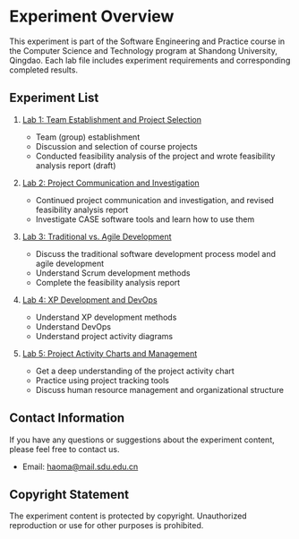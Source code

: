 # Experiment Overview

This experiment is part of the Software Engineering and Practice course in the Computer Science and Technology program at Shandong University, Qingdao. Each lab file includes experiment requirements and corresponding completed results.

## Experiment List

1. [Lab 1: Team Establishment and Project Selection](lab1.md)
   - Team (group) establishment
   - Discussion and selection of course projects
   - Conducted feasibility analysis of the project and wrote feasibility analysis report (draft)

2. [Lab 2: Project Communication and Investigation](lab2.md)
   - Continued project communication and investigation, and revised feasibility analysis report
   - Investigate CASE software tools and learn how to use them

3. [Lab 3: Traditional vs. Agile Development](lab3.md)
   - Discuss the traditional software development process model and agile development
   - Understand Scrum development methods
   - Complete the feasibility analysis report

4. [Lab 4: XP Development and DevOps](lab4.md)
   - Understand XP development methods
   - Understand DevOps
   - Understand project activity diagrams

5. [Lab 5: Project Activity Charts and Management](lab5.md)
   - Get a deep understanding of the project activity chart
   - Practice using project tracking tools
   - Discuss human resource management and organizational structure

## Contact Information

If you have any questions or suggestions about the experiment content, please feel free to contact us.

- Email: haoma@mail.sdu.edu.cn

## Copyright Statement

The experiment content is protected by copyright. Unauthorized reproduction or use for other purposes is prohibited.
